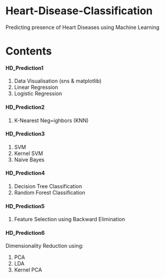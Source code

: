 # Heart-Disease-Classification
Predicting presence of Heart Diseases using Machine Learning

# Contents

#### HD_Prediction1
  1. Data Visualisation (sns & matplotlib)
  2. Linear Regression
  3. Logistic Regression
  
#### HD_Prediction2
  1. K-Nearest Neg=ighbors (KNN)
  
#### HD_Prediction3
  1. SVM
  2. Kernel SVM
  3. Naive Bayes
  
#### HD_Prediction4
  1. Decision Tree Classification
  2. Random Forest Classification
  
#### HD_Prediction5
  1. Feature Selection using Backward Elimination
  
#### HD_Prediction6
  Dimensionality Reduction using:
  1. PCA
  2. LDA
  3. Kernel PCA
